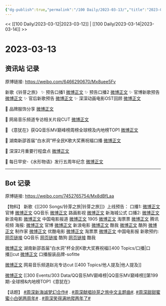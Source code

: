 ```yaml
---
{"dg-publish":true,"permalink":"/100 Daily/2023-03-13/","title":"2023-03-13","created":"2023-03-14T14:45:39.384+08:00","updated":"2023-04-11T14:46:32.011+08:00"}
---
```



<< [[100 Daily/2023-03-12\|2023-03-12]] | [[100 Daily/2023-03-14\|2023-03-14]] >>

# 2023-03-13

## 资讯站 记录

原博链接: https://weibo.com/6466290670/Mx8uee5Fv

 新歌《铃芽之旅》
✨ 预告口播1 [微博正文](https://weibo.com/6466290670/4878770668310614)
✨ 预告口播2 [微博正文](https://weibo.com/6466290670/4878769976509484)
✨ 官博新歌预告 [微博正文](https://weibo.com/6466290670/4878773646265181)
✨ 官后新歌预告 [微博正文](https://weibo.com/6466290670/4878776732748314)
✨ 深深动画电影OST回顾 [微博正文](https://weibo.com/6466290670/4878863853946951)

💫 品牌服饰分享 [微博正文](https://weibo.com/6466290670/4878874816810864)

💫 网易音乐频道专访相关片段CUT [微博正文](https://weibo.com/6466290670/4878883780559732)

💫 《意犹在》获QQ音乐MV巅峰榜周榜全球榜及内地榜TOP1 [微博正文](https://weibo.com/6466290670/4878887794512660)

💫 湖南新邵首届“白水洞”杯全民K歌大奖赛祝福口播 [微博正文](https://weibo.com/6466290670/4878807342776764)

💫 深深2月重要行程盘点 [微博正文](https://weibo.com/6466290670/4878924163055690)

💫 每日早安-《水形物语》发行五周年纪念 [微博正文](https://weibo.com/6466290670/4878738695655420)

---
## Bot 记录

原博链接: https://weibo.com/7452765754/Mx8dBfLaa

【物料】
新歌《[[200 Songs/铃芽之旅\|铃芽之旅]]》上线预告：
口播1:
[微博正文](https://weibo.com/7507799664/4878769695491873) 官博
[微博正文](https://weibo.com/2169129705/4878769708336089) QQ音乐
[微博正文](https://weibo.com/5572754517/4878775608675806) 路画影视
[微博正文](https://weibo.com/7013443371/4878771997902127) 新海城公式
口播2:
[微博正文](https://weibo.com/1623886424/4878767173931490) 新浪电影
[微博正文](https://weibo.com/1261788454/4878781342549444) 中国电影报道
[微博正文](https://weibo.com/1635270132/4878781267840796) 1905
[微博正文](https://weibo.com/2095820504/4878769694706509) 淘票票
[微博正文](https://weibo.com/2591595652/4878776909435245) 腾讯视频
海报:
[微博正文](https://weibo.com/7507799664/4878772208142434) 官博
[微博正文](https://weibo.com/1623886424/4878772316668405) 新浪电影
[微博正文](https://weibo.com/1738434147/4878769704404599) 酷我
[微博正文](https://weibo.com/1665103091/4878770298685883) 酷狗
[微博正文](https://weibo.com/5576219762/4878769704406562) 制作家
[微博正文](https://weibo.com/1677960582/4878772412875015) 优酷电影
[微博正文](https://weibo.com/2095820504/4878772207616810) 淘票票
[微博正文](https://weibo.com/2304129841/4878775906996488) 中国电影报
新歌预约:
[网页链接](https://weibo.cn/sinaurl?u=https%3A%2F%2Fy.qq.com%2Fm%2Fact%2FLYZL%2Findex.html) QQ音乐
[网页链接](https://weibo.cn/sinaurl?u=https%3A%2F%2Factivity.kugou.com%2Fvo-activity%2F4b482a50-5939-11ea-bdd6-2938438cfef4%2Fdetail.html%3Fid%3D2203%26chi%3D518) 酷狗
[网页链接](https://weibo.cn/sinaurl?u=https%3A%2F%2Fh5app.kuwo.cn%2Fm%2FsongReservation%2Findex.html) 酷我

[微博正文](https://weibo.com/6466290670/4878807342776764) 湖南新邵首届“白水洞”杯全民K歌大奖赛祝福[[400 Topics/口播\|口播]]cut
[微博正文](https://weibo.com/7457336054/4878851405251652) 口播服装品牌-sofitte

[微博正文](https://weibo.com/6466290670/4878883780559732) 网易音乐频道赵兆专访cut [[400 Topics/他人提及\|他人提及]]

[微博正文](https://weibo.com/2169129705/4878882936984436) [[300 Events/303 Data/QQ音乐MV巅峰榜\|QQ音乐MV巅峰榜]]第199期-全球榜&内地榜TOP1《意犹在》

【话题】
[#周深新海诚梦幻合作#](https://s.weibo.com/weibo?q=%23%E5%91%A8%E6%B7%B1%E6%96%B0%E6%B5%B7%E8%AF%9A%E6%A2%A6%E5%B9%BB%E5%90%88%E4%BD%9C%23) .
[#周深献唱铃芽之旅中文主题曲#](https://s.weibo.com/weibo?q=%23%E5%91%A8%E6%B7%B1%E7%8C%AE%E5%94%B1%E9%93%83%E8%8A%BD%E4%B9%8B%E6%97%85%E4%B8%AD%E6%96%87%E4%B8%BB%E9%A2%98%E6%9B%B2%23).
[#周深甜甜蜜蜜小白粥两周年#](https://s.weibo.com/weibo?q=%23%E5%91%A8%E6%B7%B1%E7%94%9C%E7%94%9C%E8%9C%9C%E8%9C%9C%E5%B0%8F%E7%99%BD%E7%B2%A5%E4%B8%A4%E5%91%A8%E5%B9%B4%23) .
[#周深笑得满地爬两年了#](https://s.weibo.com/weibo?q=%23%E5%91%A8%E6%B7%B1%E7%AC%91%E5%BE%97%E6%BB%A1%E5%9C%B0%E7%88%AC%E4%B8%A4%E5%B9%B4%E4%BA%86%23)
